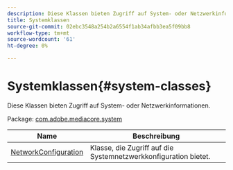 ```yaml
---
description: Diese Klassen bieten Zugriff auf System- oder Netzwerkinformationen.
title: Systemklassen
source-git-commit: 02ebc3548a254b2a6554f1ab34afbb3ea5f09bb8
workflow-type: tm+mt
source-wordcount: '61'
ht-degree: 0%

---
```


# Systemklassen{#system-classes}

Diese Klassen bieten Zugriff auf System- oder Netzwerkinformationen.

Package: [com.adobe.mediacore.system](https://help.adobe.com/en_US/primetime/api/psdk/asdoc-dhls_1.4/com/adobe/mediacore/system/package-detail.html)

| Name | Beschreibung |
|---|---|
| [NetworkConfiguration](https://help.adobe.com/en_US/primetime/api/psdk/asdoc-dhls_1.4/com/adobe/mediacore/system/NetworkConfiguration.html) | Klasse, die Zugriff auf die Systemnetzwerkkonfiguration bietet. |

